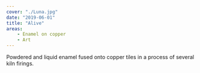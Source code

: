 ```yaml
---
cover: "./Luna.jpg"
date: "2019-06-01"
title: "Alive"
areas:
    - Enamel on copper
    - Art
---
```


Powdered and liquid enamel fused onto copper tiles in a process of several kiln firings. 